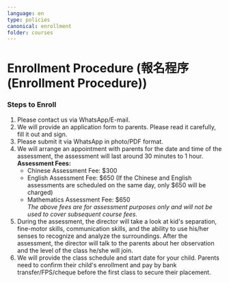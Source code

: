 ```yaml
---
language: en
type: policies
canonical: enrollment
folder: courses
---
```

# Enrollment Procedure (報名程序 (Enrollment Procedure))

### Steps to Enroll
1. Please contact us via WhatsApp/E-mail.  
2. We will provide an application form to parents. Please read it carefully, fill it out and sign.  
3. Please submit it via WhatsApp in photo/PDF format.  
4. We will arrange an appointment with parents for the date and time of the assessment, the assessment will last around 30 minutes to 1 hour.  
   **Assessment Fees:**  
   - Chinese Assessment Fee: $300  
   - English Assessment Fee: $650 (If the Chinese and English assessments are scheduled on the same day, only $650 will be charged)  
   - Mathematics Assessment Fee: $650  
   *The above fees are for assessment purposes only and will not be used to cover subsequent course fees.*  
5. During the assessment, the director will take a look at kid's separation, fine-motor skills, communication skills, and the ability to use his/her senses to recognize and analyze the surroundings. After the assessment, the director will talk to the parents about her observation and the level of the class he/she will join.  
6. We will provide the class schedule and start date for your child. Parents need to confirm their child's enrollment and pay by bank transfer/FPS/cheque before the first class to secure their placement.